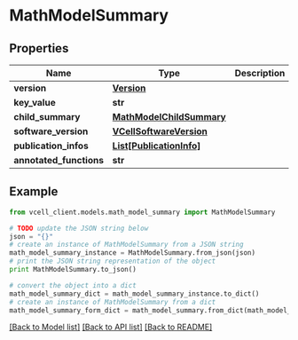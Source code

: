 # MathModelSummary


## Properties
Name | Type | Description | Notes
------------ | ------------- | ------------- | -------------
**version** | [**Version**](Version.md) |  | [optional] 
**key_value** | **str** |  | [optional] 
**child_summary** | [**MathModelChildSummary**](MathModelChildSummary.md) |  | [optional] 
**software_version** | [**VCellSoftwareVersion**](VCellSoftwareVersion.md) |  | [optional] 
**publication_infos** | [**List[PublicationInfo]**](PublicationInfo.md) |  | [optional] 
**annotated_functions** | **str** |  | [optional] 

## Example

```python
from vcell_client.models.math_model_summary import MathModelSummary

# TODO update the JSON string below
json = "{}"
# create an instance of MathModelSummary from a JSON string
math_model_summary_instance = MathModelSummary.from_json(json)
# print the JSON string representation of the object
print MathModelSummary.to_json()

# convert the object into a dict
math_model_summary_dict = math_model_summary_instance.to_dict()
# create an instance of MathModelSummary from a dict
math_model_summary_form_dict = math_model_summary.from_dict(math_model_summary_dict)
```
[[Back to Model list]](../README.md#documentation-for-models) [[Back to API list]](../README.md#documentation-for-api-endpoints) [[Back to README]](../README.md)


